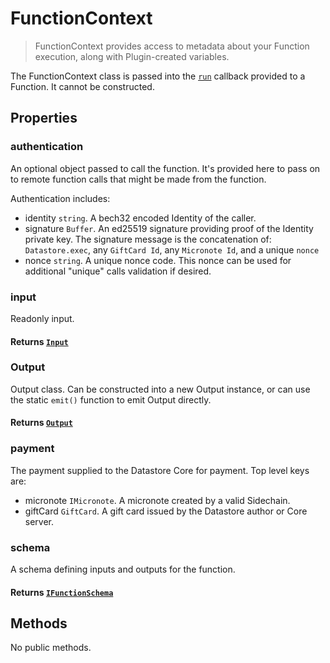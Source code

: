 # FunctionContext

> FunctionContext provides access to metadata about your Function execution, along with Plugin-created variables.

The FunctionContext class is passed into the [`run`](./function#constructor) callback provided to a Function. It cannot be constructed.

## Properties

### authentication

An optional object passed to call the function. It's provided here to pass on to remote function calls that might be made from the function.

Authentication includes:

- identity `string`. A bech32 encoded Identity of the caller.
- signature `Buffer`. An ed25519 signature providing proof of the Identity private key. The signature message is the concatenation of: `Datastore.exec`, any `GiftCard Id`, any `Micronote Id`, and a unique `nonce`
- nonce `string`. A unique nonce code. This nonce can be used for additional "unique" calls validation if desired.

### input

Readonly input.

#### **Returns** [`Input`](./input.md)

### Output

Output class. Can be constructed into a new Output instance, or can use the static `emit()` function to emit Output directly.

#### **Returns** [`Output`](./output.md)

### payment

The payment supplied to the Datastore Core for payment. Top level keys are:

- micronote `IMicronote`. A micronote created by a valid Sidechain.
- giftCard `GiftCard`. A gift card issued by the Datastore author or Core server.

### schema

A schema defining inputs and outputs for the function.

#### **Returns** [`IFunctionSchema`](../advanced/function-schemas.md)

## Methods

No public methods.
